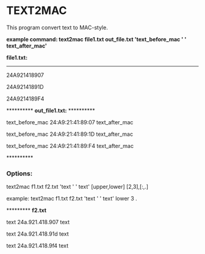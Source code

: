 <h1>TEXT2MAC</h1>

This program convert text to MAC-style.

<b>example command: text2mac file1.txt out_file.txt 'text_before_mac ' ' text_after_mac'</b>

<b>file1.txt:</b>
**********
<p>24A921418907</p>
<p>24A92141891D</p>
<p>24A9214189F4</p>
**********
<b>out_file1.txt:</b>
**********
<p>text_before_mac 24:A9:21:41:89:07 text_after_mac</p>
<p>text_before_mac 24:A9:21:41:89:1D text_after_mac</p>
<p>text_before_mac 24:A9:21:41:89:F4 text_after_mac</p>
**********
<h3>Options:</h3>
<p>text2mac f1.txt f2.txt 'text ' ' text' [upper,lower] [2,3],[:,.]</p>
<p>example: text2mac f1.txt f2.txt 'text ' ' text' lower 3 .</p>
*********
<b>f2.txt</b>
<p>text 24a.921.418.907 text</p>
<p>text 24a.921.418.91d text</p>
<p>text 24a.921.418.9f4 text</p>

